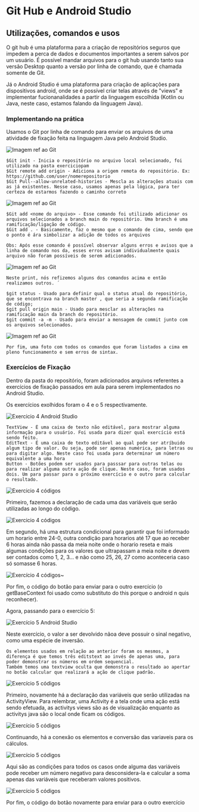 # Git Hub e Android Studio
## Utilizações, comandos e usos

O git hub é uma plataforma para a criação de repositórios seguros que impedem a perca de dados e documentos importantes a serem salvos por um usuário. É possível mandar arquivos para o git hub usando tanto sua versão Desktop quanto a versão por linha de comando, que é chamada somente de Git.

Já o Android Studio é uma plataforma para criação de aplicações para dispositivos android, onde se é possível criar telas através de "views" e implementar fucionanalidades a partir da linguagem escolhida (Kotlin ou Java, neste caso, estamos falando da linguagem Java).

### Implementando na prática 
Usamos o Git por linha de comando para enviar os arquivos de uma atividade de fixação feita na linguagem Java pelo Android Studio. 

![Imagem ref ao Git][def]

[def]: image/image.png

```
$Git init - Inicia o repositório no arquivo local selecionado, foi utilizado na pasta exerciciopam
$Git remote add origin - Adiciona a origem remota do repositório. Ex: https://github.com/user/nomerepositorio
$Git Pull--allow-unrelated-histories - Mescla as alterações atuais com as já existentes. Nesse caso, usamos apenas pela lógica, para ter certeza de estarmos fazendo o caminho correto
```
![Imagem ref ao Git][def2]

[def2]: image/image2.png  

```
$Git add <nome do arquivo> - Esse comando foi utilizado adicionar os arquivos selecionados a branch main do repositório. Uma branch é uma ramificação/ligação de código. 
$Git add . - Basicamente, faz o mesmo que o comando de cima, sendo que o ponto é ára simbolizar a adição de todos os arquivos

Obs: Após esse comando é possível observar alguns erros e avisos que a linha de comando nos da, esses erros avisam individualmente quais arquivo não foram possíveis de serem adicionados. 
```
![Imagem ref ao Git][def3]

[def3]: image/image3.png

```
Neste print, nós refizemos alguns dos comandos acima e então realizamos outros. ´

$git status - Usado para definir qual o status atual do repositório, que se encontrava na branch master , que seria a segunda ramificação de código;
$git pull origin main - Usado para mesclar as alterações na ramificação main da branch do repositório. 
$git commit -a -m - Usado para enviar a mensagem de commit junto com os arquivos selecionados.
```
![Imagem ref ao Git][def4]

[def4]: image/image4.png

```
Por fim, uma foto com todos os comandos que foram listados a cima em pleno funcionamento e sem erros de sintax.
```

### Exercícios de Fixação
Dentro da pasta do repositório, foram adicionados arquivos referentes a exercícios de fixação passados em aula para serem implementados no Android Studio.

Os exercícios exolhidos foram o 4 e o 5 respectivamente.

![Exercicio 4 Android Studio][def5]

[def5]: image/imageas1.png

```
TextView - É uma caixa de texto não editável, para mostrar alguma informação para o usuário. Foi usada para dizer qual exercício está sendo feito.
EditText - É uma caixa de texto editável ao qual pode ser atríbuido algum tipo de valor. Ou seja, pode ser apenas numérica, para letras ou para digitar algo. Neste caso foi usada para determinar um número equivalente a uma hora
Button - Botões podem ser usados para passsar para outras telas ou para realizar alguma outra ação de clique. Neste caso, foram usados dois. Um para passar para o próximo exercício e o outro para calcular o resultado.
```

![Exercicio 4 códigos][def6]

[def6]: image/imageas2.png

Primeiro, fazemos a declaração de cada uma das variáveis que serão utilizadas ao longo do código. 

![Exercicio 4 códigos][def7]

[def7]: image/imageas3.png

Em segundo, há uma estrutura condicional  para garantir que foi informado um horario entre 24-0, outra condição para horarios até 17 que ao receber 6 horas ainda não passa da meia noite onde o horario reseta e mais algumas condições para os valores que ultrapassam a meia noite e devem ser contados como 1, 2, 3... e não como 25, 26, 27 como aconteceria caso só somasse 6 horas.

![Exercício 4 códigos][def13]~

 Por fim, o código do botão para enviar para o outro exercício (o getBaseContext foi usado como substituto do this porque o android n quis reconhecer).

Agora, passando para o exercício 5: 

![Exercício 5 Android Studio][def8]

[def8]: image/imageas5.png

Neste exercício, o valor a ser devolvido nãoa deve possuir o sinal negativo, como uma espécie de inversão. 

```
Os elementos usados em relação ao anterior foram os mesmos, a diferença é que temos três editstext ao invés de apenas uma, para poder demonstrar os números em ordem sequencial. 
Também temos uma textview oculta que demonstra o resultado ao apertar no botão calcular que realizará a ação de clique padrão. 
```
![Exercício 5 códigos][def9]


[def9]: image/imageas6.png

Primeiro, novamente há a declaração das variáveis que serão utilizadas na ActivityView. Para relembrar, uma Activity é a tela onde uma ação está sendo efetuada, as activitys views são as de visualização enquanto as activitys java são o local onde ficam os códigos. 

![Exercício 5 códigos][def10]


[def10]: image/imageas7.png

 Continuando, há  a conexão os elementos e conversão das variaveis para os cálculos. 

 ![Exercício 5 códigos][def11]

[def11]: image/imageas8.png

Aqui são as condições para todos os casos onde alguma das variáveis pode receber um número negativo para desconsidera-la e calcular a soma apenas das variáveis que receberam valores positivos. 

![Exercício 5 códigos][def12]

[def12]: image/imageas9.png

Por fim, o código do botão novamente para enviar para o outro exercício

[def13]: image/imageas4.png